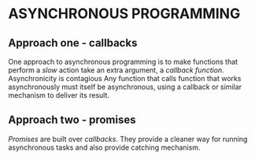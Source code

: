 # ASYNCHRONOUS PROGRAMMING 

## Approach one - callbacks
One approach to asynchronous programming is to make functions that perform a *slow* action take an extra argument, 
a *callback function*.
Asynchronicity is contagious 
Any function that calls function that works asynchronously must itself be asynchronous, using a callback or similar
mechanism to deliver its result.

## Approach two - promises 
*Promises* are built over *callbacks*. They provide a cleaner way for running asynchronous tasks and also provide
catching mechanism. 